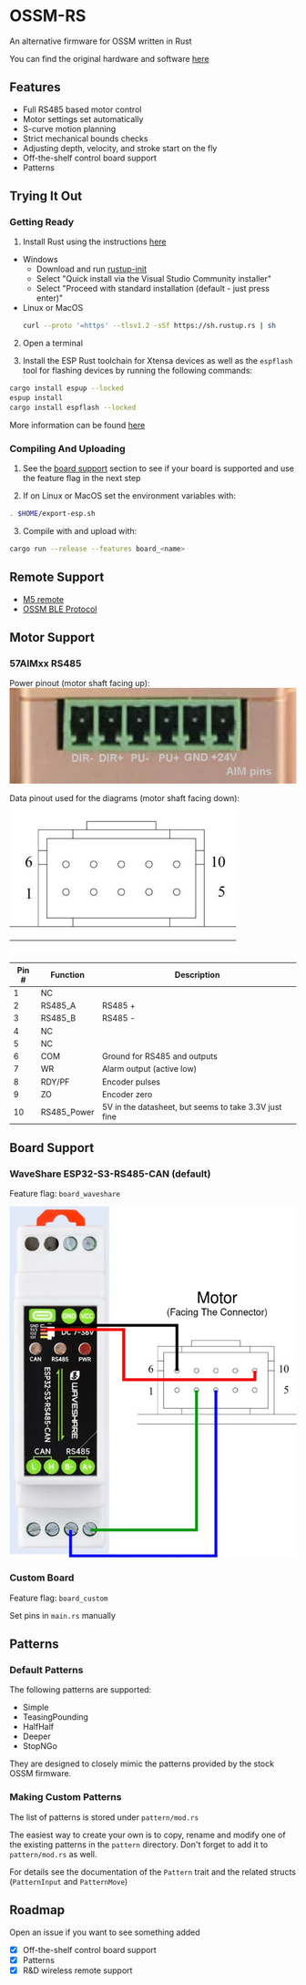 # OSSM-RS

An alternative firmware for OSSM written in Rust

You can find the original hardware and software [here](https://github.com/KinkyMakers/OSSM-hardware/tree/master)

## Features

- Full RS485 based motor control
- Motor settings set automatically
- S-curve motion planning
- Strict mechanical bounds checks
- Adjusting depth, velocity, and stroke start on the fly
- Off-the-shelf control board support
- Patterns

## Trying It Out

### Getting Ready

1. Install Rust using the instructions [here](https://rustup.rs)
  - Windows
    - Download and run [rustup-init](https://win.rustup.rs/x86_64)
    - Select "Quick install via the Visual Studio Community installer"
    - Select "Proceed with standard installation (default - just press enter)"
  - Linux or MacOS
    ```bash
    curl --proto '=https' --tlsv1.2 -sSf https://sh.rustup.rs | sh
    ```

2. Open a terminal

3. Install the ESP Rust toolchain for Xtensa devices as well as the `espflash` tool for flashing devices by running the following commands:
```bash
cargo install espup --locked
espup install
cargo install espflash --locked
```

More information can be found [here](https://docs.espressif.com/projects/rust/book/getting-started/toolchain.html#xtensa-devices)

### Compiling And Uploading

1. See the [board support](#board-support) section to see if your board is supported and use the feature flag in the next step

2. If on Linux or MacOS set the environment variables with:
```bash
. $HOME/export-esp.sh
```

3. Compile with and upload with:
```bash
cargo run --release --features board_<name>
```

## Remote Support

- [M5 remote](https://github.com/ortlof/OSSM-M5-Remote)
- [OSSM BLE Protocol](https://github.com/KinkyMakers/OSSM-hardware/blob/master/Software/src/services/communication/BLE_Protocol.md)

## Motor Support

### 57AIMxx RS485

Power pinout (motor shaft facing up):
![Motor Power Pins](images/power-pinout.jpg)

Data pinout used for the diagrams (motor shaft facing down):
![Motor Data Pins](images/data-pinout.jpg)

| Pin # | Function    | Description                                           |
|-------|-------------|-------------------------------------------------------|
| 1     | NC          |                                                       |
| 2     | RS485_A     | RS485 +                                               |
| 3     | RS485_B     | RS485 -                                               |
| 4     | NC          |                                                       |
| 5     | NC          |                                                       |
| 6     | COM         | Ground for RS485 and outputs                          |
| 7     | WR          | Alarm output (active low)                             |
| 8     | RDY/PF      | Encoder pulses                                        |
| 9     | ZO          | Encoder zero                                          |
| 10    | RS485_Power | 5V in the datasheet, but seems to take 3.3V just fine |

## Board Support

### WaveShare ESP32-S3-RS485-CAN (default)

Feature flag: `board_waveshare`

![WaveShare ESP32-S3-RS485-CAN](images/ESP32-S3-RS485-CAN.webp)

### Custom Board

Feature flag: `board_custom`

Set pins in `main.rs` manually

## Patterns

### Default Patterns

The following patterns are supported:

- Simple
- TeasingPounding
- HalfHalf
- Deeper
- StopNGo

They are designed to closely mimic the patterns provided by the stock OSSM firmware.

### Making Custom Patterns

The list of patterns is stored under `pattern/mod.rs`

The easiest way to create your own is to copy, rename and modify one of the existing patterns in the `pattern` directory.
Don't forget to add it to `pattern/mod.rs` as well.

For details see the documentation of the `Pattern` trait and the related structs (`PatternInput` and `PatternMove`)

## Roadmap

Open an issue if you want to see something added

- [x] Off-the-shelf control board support
- [x] Patterns
- [x] R&D wireless remote support
